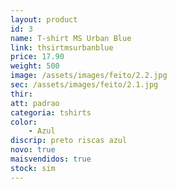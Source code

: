 ```yaml
---
layout: product
id: 3
name: T-shirt MS Urban Blue
link: thsirtmsurbanblue
price: 17.90
weight: 500
image: /assets/images/feito/2.2.jpg
sec: /assets/images/feito/2.1.jpg
thir:
att: padrao
categoria: tshirts
color:
    - Azul
discrip: preto riscas azul
novo: true
maisvendidos: true
stock: sim
---
```

